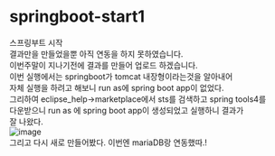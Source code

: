 # springboot-start1
스프링부트 시작  
결과만을 만들었을뿐 아직 연동을 하지 못하였습니다.   
이번주말이 지나기전에 결과를 만들어 업로드 하겠습니다.  
이번 실행에서는 springboot가 tomcat 내장형이라는것을 알아내어  
자체 실행을 하려고 해보니 run as에 spring boot app이 없었다.  
그리하여 eclipse_help->marketplace에서 sts를 검색하고 spring tools4를   
다운받으니 run as 에 spring boot app이 생성되었고 실행하니 결과가  
잘 나왔다.  
![image](https://user-images.githubusercontent.com/58061933/106146940-a1b90280-61ba-11eb-9966-30e4b89e14ce.png)  
그리고 다시 새로 만들어봤다. 이번엔 mariaDB랑 연동했따.!  

